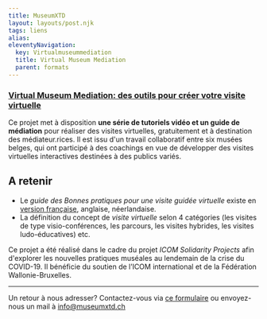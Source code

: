 ```yaml
---
title: MuseumXTD
layout: layouts/post.njk
tags: liens
alias: 
eleventyNavigation:
  key: Virtualmuseummediation
  title: Virtual Museum Mediation
  parent: formats
---
```

### [Virtual Museum Mediation: des outils pour créer votre visite virtuelle](https://www.brusselsmuseums.be/fr/professionnels/virtual-museum-mediation-des-outils-pour-creer-votre-visite-virtuelle)

Ce projet met à disposition **une série de tutoriels vidéo et un guide de médiation** pour réaliser des visites virtuelles, gratuitement et à destination des médiateur.rices. 
Il est issu d'un travail collaboratif entre six musées belges, qui ont participé à des coachings en vue de développer des visites virtuelles interactives destinées à des publics variés. 


## A retenir
- Le *guide des Bonnes pratiques pour une visite guidée virtuelle* existe en [version française](http://msw.be/wp-content/uploads/2022/10/GUIDE-FR.pdf), anglaise, néerlandaise. 
- La définition du concept de *visite virtuelle* selon 4 catégories (les visites de type visio-conférences, les parcours, les visites hybrides, les visites ludo-éducatives)
etc. 
  
Ce projet a été réalisé dans le cadre du projet *ICOM Solidarity Projects* afin d'explorer les nouvelles pratiques muséales au lendemain de la crise du COVID-19. Il bénéficie du soutien de l’ICOM international et de la Fédération Wallonie-Bruxelles.

--- 
Un retour à nous adresser? Contactez-vous via [ce formulaire](https://6e13e580.sibforms.com/serve/MUIEAEIKAbyrbuyyFoX325xECn_-FivBZ_w7x0x0JbYpdhGzsuc2HGj9na99Qi-uw8VP3LlaySseIFMmGn06hw9TT_scBOc_O9XxUG_bng5Kt2mWawqE07YTXo8aAWewF9lTFwpUqYJAFrhW_PCqbP3aOA2pSb81YneZA4uk68Mjq-w3NvJMhpDPu8-qX5rs0llVsZvxVChtyOsg) ou envoyez-nous un mail à [info@museumxtd.ch](mailto:info@museumxtd.ch?subject=Contact "Envoyer un mail à info@museumxtd.ch")